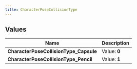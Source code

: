 ```yaml
---
title: CharacterPoseCollisionType
---
```


## Values
| Name | Description |
| ---- | ----------- |
| **CharacterPoseCollisionType_Capsule** | Value: **0** |
| **CharacterPoseCollisionType_Pencil** | Value: **1** |

